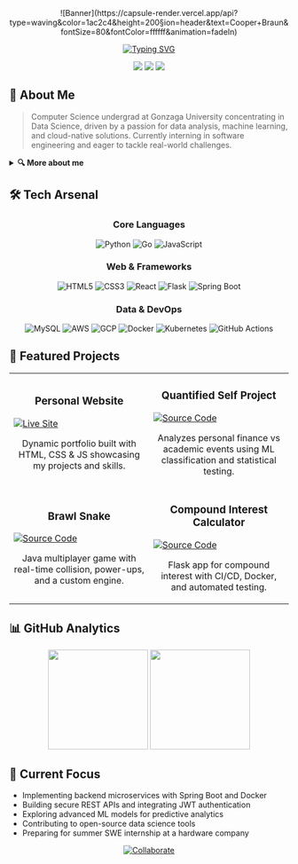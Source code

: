 <div align="center">
  <!-- Banner -->
  ![Banner](https://capsule-render.vercel.app/api?type=waving&color=1ac2c4&height=200&section=header&text=Cooper+Braun&fontSize=80&fontColor=ffffff&animation=fadeIn)

  <!-- Typing SVG -->
  [![Typing SVG](https://readme-typing-svg.demolab.com?font=JetBrains+Mono&size=24&duration=3000&pause=1000&color=FFFFFF&background=00000000&center=true&vCenter=true&multiline=true&lines=Computer+Science+Student;Data+Science+Enthusiast;Cloud+Computing+Lover;Aspiring+Software+Engineer)](https://git.io/typing-svg)

  <!-- Quick Links -->
  [<img src="https://img.shields.io/badge/Portfolio-1ac2c4?style=for-the-badge&logo=About.me&logoColor=white" />](https://personal-website-six-alpha-83.vercel.app/)
  [<img src="https://img.shields.io/badge/LinkedIn-0077B5?style=for-the-badge&logo=linkedin&logoColor=white" />](https://www.linkedin.com/in/cooper-braun-gu/)
  [<img src="https://img.shields.io/badge/Gmail-D14836?style=for-the-badge&logo=gmail&logoColor=white" />](mailto:cooperjbraun13@gmail.com)
</div>

## 🚀 About Me
> Computer Science undergrad at Gonzaga University concentrating in Data Science, driven by a passion for data analysis, machine learning, and cloud-native solutions. Currently interning in software engineering and eager to tackle real-world challenges.

<details>
<summary><b>🔍 More about me</b></summary>
<br>
I have hands-on experience in backend development with Spring Boot, RESTful APIs, and containerized deployments. I love designing data pipelines, performing exploratory data analysis, and deploying scalable applications on AWS and GCP. In my free time, I experiment with game development in Java and build tooling projects to automate everyday tasks.
</details>

## 🛠️ Tech Arsenal

<div align="center">

### Core Languages
![Python](https://img.shields.io/badge/Python-3776AB?style=for-the-badge&logo=python&logoColor=white)
![Go](https://img.shields.io/badge/Go-00ADD8?style=for-the-badge&logo=go&logoColor=white)
![JavaScript](https://img.shields.io/badge/JavaScript-F7DF1E?style=for-the-badge&logo=javascript&logoColor=black)

### Web & Frameworks
![HTML5](https://img.shields.io/badge/HTML5-E34F26?style=for-the-badge&logo=html5&logoColor=white)
![CSS3](https://img.shields.io/badge/CSS3-1572B6?style=for-the-badge&logo=css3&logoColor=white)
![React](https://img.shields.io/badge/React-61DAFB?style=for-the-badge&logo=react&logoColor=black)
![Flask](https://img.shields.io/badge/Flask-000000?style=for-the-badge&logo=flask&logoColor=white)
![Spring Boot](https://img.shields.io/badge/Spring_Boot-6DB33F?style=for-the-badge&logo=springboot&logoColor=white)

### Data & DevOps
![MySQL](https://img.shields.io/badge/MySQL-4479A1?style=for-the-badge&logo=mysql&logoColor=white)
![AWS](https://img.shields.io/badge/AWS-232F3E?style=for-the-badge&logo=amazonaws&logoColor=white)
![GCP](https://img.shields.io/badge/GCP-FEA800?style=for-the-badge&logo=googlecloud&logoColor=white)
![Docker](https://img.shields.io/badge/Docker-2496ED?style=for-the-badge&logo=docker&logoColor=white)
![Kubernetes](https://img.shields.io/badge/Kubernetes-326CE5?style=for-the-badge&logo=kubernetes&logoColor=white)
![GitHub Actions](https://img.shields.io/badge/GH_Actions-2088FF?style=for-the-badge&logo=githubactions&logoColor=white)

</div>

## 💼 Featured Projects

<div align="center">
<table>
  <tr>
    <td width="50%">
      <h3 align="center">Personal Website</h3>
      <a href="https://personal-website-six-alpha-83.vercel.app/" target="_blank">
        <img src="https://img.shields.io/badge/Live_Site-1ac2c4?style=for-the-badge&logo=safari&logoColor=white" alt="Live Site"/>
      </a>
      <p align="center">Dynamic portfolio built with HTML, CSS & JS showcasing my projects and skills.</p>
    </td>
    <td width="50%">
      <h3 align="center">Quantified Self Project</h3>
      <a href="https://github.com/cooperbraun13/Bank-Data-Analysis" target="_blank">
        <img src="https://img.shields.io/badge/Source_Code-171515?style=for-the-badge&logo=github&logoColor=white" alt="Source Code"/>
      </a>
      <p align="center">Analyzes personal finance vs academic events using ML classification and statistical testing.</p>
    </td>
  </tr>
  <tr>
    <td width="50%">
      <h3 align="center">Brawl Snake</h3>
      <a href="https://github.com/cooperbraun13/Brawl-Snake" target="_blank">
        <img src="https://img.shields.io/badge/Source_Code-171515?style=for-the-badge&logo=github&logoColor=white" alt="Source Code"/>
      </a>
      <p align="center">Java multiplayer game with real-time collision, power-ups, and a custom engine.</p>
    </td>
    <td width="50%">
      <h3 align="center">Compound Interest Calculator</h3>
      <a href="https://github.com/cooperbraun13/Compound-Interest-Calculator" target="_blank">
        <img src="https://img.shields.io/badge/Source_Code-171515?style=for-the-badge&logo=github&logoColor=white" alt="Source Code"/>
      </a>
      <p align="center">Flask app for compound interest with CI/CD, Docker, and automated testing.</p>
    </td>
  </tr>
</table>
</div>

## 📊 GitHub Analytics

<div align="center">
  <img height="180em" src="https://github-readme-stats.vercel.app/api?username=cooperbraun13&show_icons=true&theme=dark&hide_border=true&include_all_commits=true&count_private=true" />
  <img height="180em" src="https://github-readme-stats.vercel.app/api/top-langs/?username=cooperbraun13&layout=compact&langs_count=8&theme=dark&hide_border=true" />
</div>

## 🔭 Current Focus

- Implementing backend microservices with Spring Boot and Docker  
- Building secure REST APIs and integrating JWT authentication  
- Exploring advanced ML models for predictive analytics  
- Contributing to open-source data science tools  
- Preparing for summer SWE internship at a hardware company  

<div align="center">
  <a href="https://github.com/cooperbraun13/cooperbraun13/issues/new?template=collaboration-request.md">
    <img src="https://img.shields.io/badge/Collaborate-1ac2c4?style=for-the-badge&logo=github&logoColor=white" alt="Collaborate"/>
  </a>
</div>
